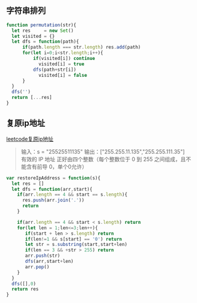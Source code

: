 ## 字符串排列
````js
function permutation(str){
  let res     = new Set()
  let visited = {}
  let dfs = function(path){
      if(path.length === str.length) res.add(path)
      for(let i=0;i<str.length;i++){
          if(visited[i]) continue
            visited[i] = true
          dfs(path+str[i])
            visited[i] = false
      }
  }
  dfs('')
  return [...res]
}
````
## 复原ip地址
[leetcode复原ip地址](https://leetcode-cn.com/problems/restore-ip-addresses/)
>输入：s = "25525511135"
 输出：["255.255.11.135","255.255.111.35"]  
 有效的 IP 地址 正好由四个整数（每个整数位于 0 到 255 之间组成，且不能含有前导 0，单个0允许）
````js
var restoreIpAddress = function(s){
  let res = []
  let dfs = function(arr,start){
    if(arr.length == 4 && start == s.length){
      res.push(arr.join('.'))
      return
    }

    if(arr.length == 4 && start < s.length) return
    for(let len = 1;len<=3;len++){
       if(start + len > s.length) return
       if(len!=1 && s[start] == '0') return
       let str = s.substring(start,start+len)
       if(len == 3 && +str > 255) return
       arr.push(str)
       dfs(arr,start+len)
       arr.pop()
    }
  }
  dfs([],0)
  return res
}
````